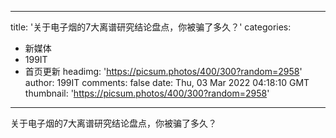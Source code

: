 
---
title: '关于电子烟的7大离谱研究结论盘点，你被骗了多久？'
categories: 
 - 新媒体
 - 199IT
 - 首页更新
headimg: 'https://picsum.photos/400/300?random=2958'
author: 199IT
comments: false
date: Thu, 03 Mar 2022 04:18:10 GMT
thumbnail: 'https://picsum.photos/400/300?random=2958'
---

<div>   
关于电子烟的7大离谱研究结论盘点，你被骗了多久？  
</div>
            